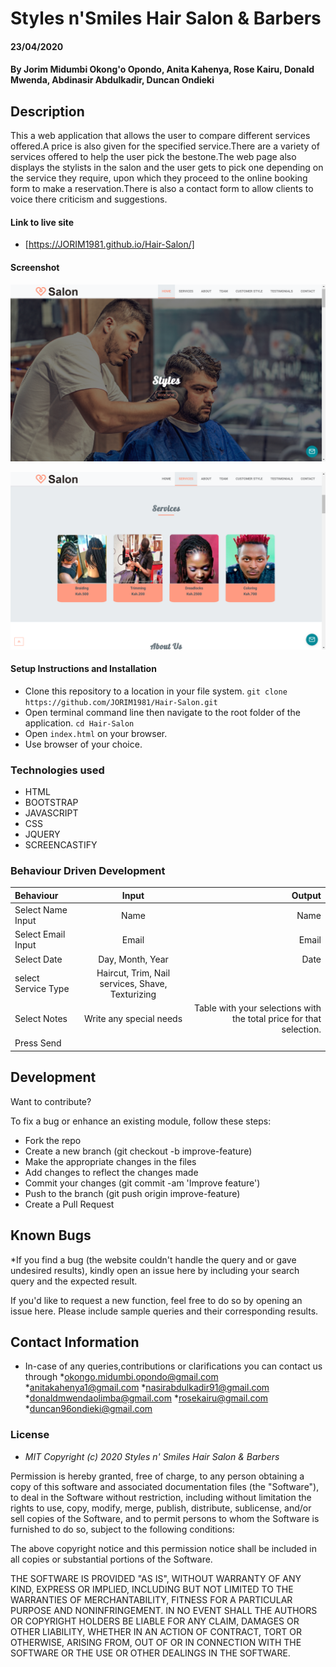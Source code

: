 # Styles n'Smiles Hair Salon & Barbers
#### 23/04/2020
#### By **Jorim Midumbi Okong'o Opondo, Anita Kahenya, Rose Kairu, Donald Mwenda, Abdinasir Abdulkadir, Duncan Ondieki**



## Description

This a web application that allows the user to compare different services offered.A price is also given for the specified service.There are a variety of services offered to help the user pick the bestone.The web page also displays the stylists in the salon and the user gets to pick one depending on the service they require, upon which they proceed to the online booking form to make a reservation.There is also a contact form to allow clients to voice there criticism and suggestions.

#### Link to live site

- [https://JORIM1981.github.io/Hair-Salon/]

#### Screenshot

![salon1](https://github.com/JORIM1981/Hair-Salon/blob/master/img/Screenshot-home.png)

![salon2](https://github.com/JORIM1981/Hair-Salon/blob/master/img/Screenshot-services.png)

#### Setup Instructions and Installation

- Clone this repository to a location in your file system.
  `git clone https://github.com/JORIM1981/Hair-Salon.git`
- Open terminal command line then navigate to the root folder of the application.
  `cd Hair-Salon`
- Open `index.html` on your browser.
- Use browser of your choice.

### Technologies used

- HTML
- BOOTSTRAP
- JAVASCRIPT
- CSS
- JQUERY
- SCREENCASTIFY

### Behaviour Driven Development

| Behaviour      | Input        | Output       |
| :------------- | :----------: | -----------: |
| Select Name  Input  |   Name |   Name   |
| Select Email Input  | Email |  Email  |
| Select Date   |  Day, Month, Year  |   Date  |
| select Service Type  |  Haircut, Trim, Nail services, Shave, Texturizing     |     |
| Select Notes | Write any special needs    | Table with your selections with the total price for that selection.|
| Press Send |     |  |



## Development

Want to contribute? 

To fix a bug or enhance an existing module, follow these steps:
- Fork the repo
- Create a new branch (git checkout -b improve-feature)
- Make the appropriate changes in the files
- Add changes to reflect the changes made
- Commit your changes (git commit -am 'Improve feature')
- Push to the branch (git push origin improve-feature)
- Create a Pull Request

## Known Bugs

\*If you find a bug (the website couldn't handle the query and or gave undesired results), kindly open an issue here by including your search query and the expected result.

If you'd like to request a new function, feel free to do so by opening an issue here. Please include sample queries and their corresponding results.

## Contact Information

- In-case of any queries,contributions or clarifications you can contact us through
  *okongo.midumbi.opondo@gmail.com
  *anitakahenya1@gmail.com
  *nasirabdulkadir91@gmail.com
  *donaldmwendaolimba@gmail.com
  *rosekairu@gmail.com
  *duncan96ondieki@gmail.com

### License

- *MIT Copyright (c) 2020 Styles n' Smiles Hair Salon & Barbers*

Permission is hereby granted, free of charge, to any person obtaining a copy of this software and associated documentation files (the "Software"), to deal in the Software without restriction, including without limitation the rights to use, copy, modify, merge, publish, distribute, sublicense, and/or sell copies of the Software, and to permit persons to whom the Software is furnished to do so, subject to the following conditions:

The above copyright notice and this permission notice shall be included in all copies or substantial portions of the Software.

THE SOFTWARE IS PROVIDED "AS IS", WITHOUT WARRANTY OF ANY KIND, EXPRESS OR IMPLIED, INCLUDING BUT NOT LIMITED TO THE WARRANTIES OF MERCHANTABILITY, FITNESS FOR A PARTICULAR PURPOSE AND NONINFRINGEMENT. IN NO EVENT SHALL THE AUTHORS OR COPYRIGHT HOLDERS BE LIABLE FOR ANY CLAIM, DAMAGES OR OTHER LIABILITY, WHETHER IN AN ACTION OF CONTRACT, TORT OR OTHERWISE, ARISING FROM, OUT OF OR IN CONNECTION WITH THE SOFTWARE OR THE USE OR OTHER DEALINGS IN THE SOFTWARE.
